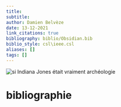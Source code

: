 ```yaml
---
title: 
subtitle:
author: Damien Belvèze
date: 13-12-2021
link_citations: true
bibliography: biblio/Obsidian.bib
biblio_style: csl\ieee.csl
aliases: []
tags: []
---
```


![si Indiana Jones était vraiment archéologie](indiana_jones.jpg)





# bibliographie

